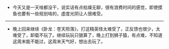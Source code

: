 - 今天又是一天啥都没干，说实话有点枯燥无聊，很有浪费时间的感觉，即使摸鱼也要有一些规划啥的，虚度光阴让人很难受。
- ---
- 晚上回来继续《卧龙：苍天陨落》，打这精英怪太难受了，正反馈也很少，太难受了，卸载不玩了。继续玩玩只狼算了，晚上打到狮子猿，有点难，不知道这周末能不能过，这周末天气好，想出去玩了。